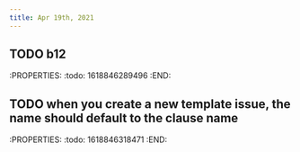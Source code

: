 ```yaml
---
title: Apr 19th, 2021
---
```


## TODO b12
:PROPERTIES:
:todo: 1618846289496
:END:
## TODO when you create a new template issue, the name should default to the clause name
:PROPERTIES:
:todo: 1618846318471
:END:
##
